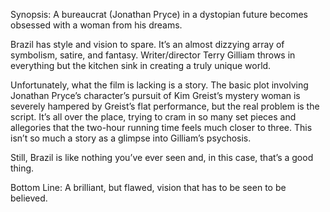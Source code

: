 Synopsis: A bureaucrat (Jonathan Pryce) in a dystopian future becomes obsessed with a woman from his dreams.

Brazil has style and vision to spare.  It’s an almost dizzying array of symbolism, satire, and fantasy.  Writer/director Terry Gilliam throws in everything but the kitchen sink in creating a truly unique world.

Unfortunately, what the film is lacking is a story.  The basic plot involving Jonathan Pryce’s character’s pursuit of Kim Greist’s mystery woman is severely hampered by Greist’s flat performance, but the real problem is the script.  It’s all over the place, trying to cram in so many set pieces and allegories that the two-hour running time feels much closer to three.  This isn’t so much a story as a glimpse into Gilliam’s psychosis.

Still, Brazil is like nothing you’ve ever seen and, in this case, that’s a good thing.

Bottom Line: A brilliant, but flawed, vision that has to be seen to be believed. 
